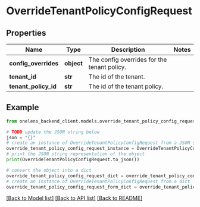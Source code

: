 # OverrideTenantPolicyConfigRequest


## Properties

Name | Type | Description | Notes
------------ | ------------- | ------------- | -------------
**config_overrides** | **object** | The config overrides for the tenant policy. | 
**tenant_id** | **str** | The id of the tenant. | 
**tenant_policy_id** | **str** | The id of the tenant policy. | 

## Example

```python
from onelens_backend_client.models.override_tenant_policy_config_request import OverrideTenantPolicyConfigRequest

# TODO update the JSON string below
json = "{}"
# create an instance of OverrideTenantPolicyConfigRequest from a JSON string
override_tenant_policy_config_request_instance = OverrideTenantPolicyConfigRequest.from_json(json)
# print the JSON string representation of the object
print(OverrideTenantPolicyConfigRequest.to_json())

# convert the object into a dict
override_tenant_policy_config_request_dict = override_tenant_policy_config_request_instance.to_dict()
# create an instance of OverrideTenantPolicyConfigRequest from a dict
override_tenant_policy_config_request_form_dict = override_tenant_policy_config_request.from_dict(override_tenant_policy_config_request_dict)
```
[[Back to Model list]](../README.md#documentation-for-models) [[Back to API list]](../README.md#documentation-for-api-endpoints) [[Back to README]](../README.md)


